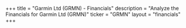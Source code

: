 +++
title = "Garmin Ltd (GRMN) - Financials"
description = "Analyze the Financials for Garmin Ltd (GRMN)"
ticker = "GRMN"
layout = "financials"
+++

